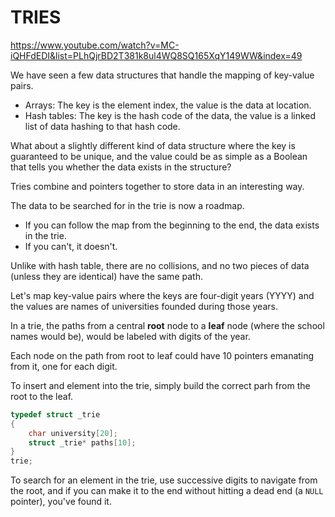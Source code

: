 # TRIES

https://www.youtube.com/watch?v=MC-iQHFdEDI&list=PLhQjrBD2T381k8ul4WQ8SQ165XqY149WW&index=49

We have seen a few data structures that handle the mapping of key-value pairs.

- Arrays: The key is the element index, the value is the data at location.
- Hash tables: The key is the hash code of the data, the value is a linked list of data hashing to that hash code.

What about a slightly different kind of data structure where the key is guaranteed to be unique, and the value could be as simple as a Boolean that tells you whether the data exists in the structure?

Tries combine and pointers together to store data in an interesting way.

The data to be searched for in the trie is now a roadmap.

- If you can follow the map from the beginning to the end, the data exists in the trie.
- If you can't, it doesn't.

Unlike with hash table, there are no collisions, and no two pieces of data (unless they are identical) have the same path.

Let's map key-value pairs where the keys are four-digit years (YYYY) and the values are names of universities founded during those years.

In a trie, the paths from a central **root** node to a **leaf** node (where the school names would be), would be labeled with digits of the year.

Each node on the path from root to leaf could have 10 pointers emanating from it, one for each digit.

To insert and element into the trie, simply build the correct parh from the root to the leaf.

```c
typedef struct _trie
{
    char university[20];
    struct _trie* paths[10];
}
trie;
```

To search for an element in the trie, use successive digits to navigate from the root, and if you can make it to the end without hitting a dead end (a `NULL` pointer), you've found it.
